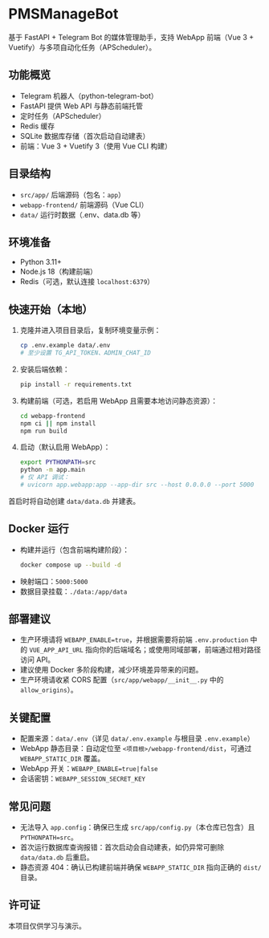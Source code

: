 # PMSManageBot

基于 FastAPI + Telegram Bot 的媒体管理助手，支持 WebApp 前端（Vue 3 + Vuetify）与多项自动化任务（APScheduler）。

## 功能概览
- Telegram 机器人（python-telegram-bot）
- FastAPI 提供 Web API 与静态前端托管
- 定时任务（APScheduler）
- Redis 缓存
- SQLite 数据库存储（首次启动自动建表）
- 前端：Vue 3 + Vuetify 3（使用 Vue CLI 构建）

## 目录结构
- `src/app/` 后端源码（包名：`app`）
- `webapp-frontend/` 前端源码（Vue CLI）
- `data/` 运行时数据（.env、data.db 等）

## 环境准备
- Python 3.11+
- Node.js 18（构建前端）
- Redis（可选，默认连接 `localhost:6379`）

## 快速开始（本地）
1. 克隆并进入项目目录后，复制环境变量示例：
   ```bash
   cp .env.example data/.env
   # 至少设置 TG_API_TOKEN、ADMIN_CHAT_ID
   ```
2. 安装后端依赖：
   ```bash
   pip install -r requirements.txt
   ```
3. 构建前端（可选，若启用 WebApp 且需要本地访问静态资源）：
   ```bash
   cd webapp-frontend
   npm ci || npm install
   npm run build
   ```
4. 启动（默认启用 WebApp）：
   ```bash
   export PYTHONPATH=src
   python -m app.main
   # 仅 API 调试：
   # uvicorn app.webapp:app --app-dir src --host 0.0.0.0 --port 5000
   ```

首启时将自动创建 `data/data.db` 并建表。

## Docker 运行
- 构建并运行（包含前端构建阶段）：
  ```bash
  docker compose up --build -d
  ```
- 映射端口：`5000:5000`
- 数据目录挂载：`./data:/app/data`

## 部署建议
- 生产环境请将 `WEBAPP_ENABLE=true`，并根据需要将前端 `.env.production` 中的 `VUE_APP_API_URL` 指向你的后端域名；或使用同域部署，前端通过相对路径访问 API。
- 建议使用 Docker 多阶段构建，减少环境差异带来的问题。
- 生产环境请收紧 CORS 配置（`src/app/webapp/__init__.py` 中的 `allow_origins`）。

## 关键配置
- 配置来源：`data/.env`（详见 `data/.env.example` 与根目录 `.env.example`）
- WebApp 静态目录：自动定位至 `<项目根>/webapp-frontend/dist`，可通过 `WEBAPP_STATIC_DIR` 覆盖。
- WebApp 开关：`WEBAPP_ENABLE=true|false`
- 会话密钥：`WEBAPP_SESSION_SECRET_KEY`

## 常见问题
- 无法导入 `app.config`：确保已生成 `src/app/config.py`（本仓库已包含）且 `PYTHONPATH=src`。
- 首次运行数据库查询报错：首次启动会自动建表，如仍异常可删除 `data/data.db` 后重启。
- 静态资源 404：确认已构建前端并确保 `WEBAPP_STATIC_DIR` 指向正确的 `dist/` 目录。

## 许可证
本项目仅供学习与演示。
